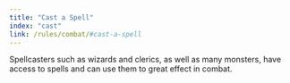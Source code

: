 ```yaml
---
title: "Cast a Spell"
index: "cast"
link: /rules/combat/#cast-a-spell
---
```

Spellcasters such as wizards and clerics, as well as many monsters, have access to spells and can use them to great effect in combat.
